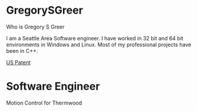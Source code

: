 # GregorySGreer
Who is Gregory S Greer


I am a Seattle Area Software engineer.  I have worked in 32 bit and 64 bit environments in Windows and Linux.  Most of my professional projects have been in C++.


[US Patent](https://patft.uspto.gov/netacgi/nph-Parser?Sect1=PTO1&Sect2=HITOFF&d=PALL&p=1&u=%2Fnetahtml%2FPTO%2Fsrchnum.htm&r=1&f=G&l=50&s1=6839041.PN.&OS=PN/6839041&RS=PN/6839041)


# Software Engineer


Motion Control for Thermwood
